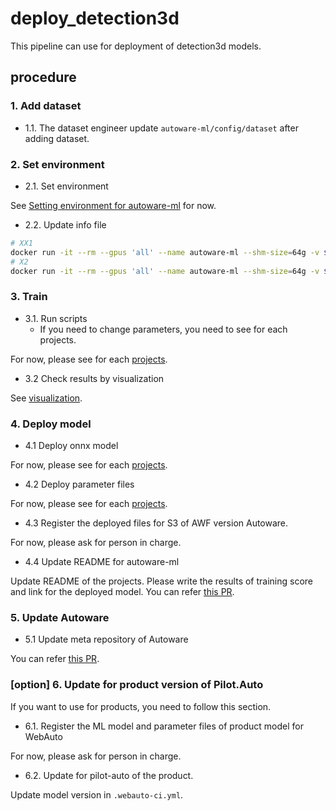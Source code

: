 # deploy_detection3d

This pipeline can use for deployment of detection3d models.

## procedure
### 1. Add dataset

- 1.1. The dataset engineer update `autoware-ml/config/dataset` after adding dataset.

### 2. Set environment

- 2.1. Set environment

See [Setting environment for autoware-ml](/tools/setting_environment/) for now.

<!-- [TODO] Make scripts
```sh
./pipelines/init_environment.sh
```
-->

- 2.2. Update info file

```sh
# XX1
docker run -it --rm --gpus 'all' --name autoware-ml --shm-size=64g -v $PWD/:/workspace -v $PWD/data:/workspace/data autoware-ml bash -c 'python tools/detection3d/create_data_t4dataset.py --root_path ./data/t4dataset --config autoware_ml/configs/detection3d/dataset/t4dataset/xx1.py --version xx1 --max_sweeps 2 --out_dir ./data/t4dataset/info/user_name'
# X2
docker run -it --rm --gpus 'all' --name autoware-ml --shm-size=64g -v $PWD/:/workspace -v $PWD/data:/workspace/data autoware-ml bash -c 'python tools/detection3d/create_data_t4dataset.py --root_path ./data/t4dataset --config autoware_ml/configs/detection3d/dataset/t4dataset/x2.py --version x2 --max_sweeps 2 --out_dir ./data/t4dataset/info/user_name'
```

### 3. Train

- 3.1. Run scripts
  - If you need to change parameters, you need to see for each projects.

For now, please see for each [projects](/projects).

<!-- [TODO] Make scripts
```sh
./pipelines/train_models.sh
```
-->

- 3.2 Check results by visualization

See [visualization](https://github.com/tier4/autoware-ml/tree/main/tools/detection3d#42-visualization).

### 4. Deploy model

- 4.1 Deploy onnx model

For now, please see for each [projects](/projects).

- 4.2 Deploy parameter files

For now, please see for each [projects](/projects).

- 4.3 Register the deployed files for S3 of AWF version Autoware.

For now, please ask for person in charge.

- 4.4 Update README for autoware-ml

Update README of the projects.
Please write the results of training score and link for the deployed model.
You can refer [this PR](https://github.com/tier4/autoware-ml/pull/76).

### 5. Update Autoware

- 5.1 Update meta repository of Autoware

You can refer [this PR]().

### [option] 6. Update for product version of Pilot.Auto

If you want to use for products, you need to follow this section.

- 6.1. Register the ML model and parameter files of product model for WebAuto

For now, please ask for person in charge.

- 6.2. Update for pilot-auto of the product.

Update model version in `.webauto-ci.yml`.
